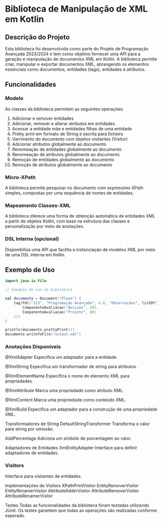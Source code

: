 # Biblioteca de Manipulação de XML em Kotlin

## Descrição do Projeto

Esta biblioteca foi desenvolvida como parte do Projeto de Programação Avançada 2023/2024 e tem como objetivo fornecer uma API para a geração e manipulação de documentos XML em Kotlin. A biblioteca permite criar, manipular e exportar documentos XML, abrangendo os elementos essenciais como documentos, entidades (tags), entidades e atributos.

## Funcionalidades

### Modelo

As classes da biblioteca permitem as seguintes operações:

1. Adicionar e remover entidades
2. Adicionar, remover e alterar atributos em entidades
3. Acessar a entidade mãe e entidades filhas de uma entidade
4. Pretty print em formato de String e escrita para ficheiro
5. Varrimento do documento com objetos visitantes (Visitor)
6. Adicionar atributos globalmente ao documento
7. Renomeação de entidades globalmente ao documento
8. Renomeação de atributos globalmente ao documento
9. Remoção de entidades globalmente ao documento
10. Remoção de atributos globalmente ao documento

### Micro-XPath

A biblioteca permite pesquisar no documento com expressões XPath simples, compostas por uma sequência de nomes de entidades.

### Mapeamento Classes-XML

A biblioteca oferece uma forma de obtenção automática de entidades XML a partir de objetos Kotlin, com base na estrutura das classes e personalização por meio de anotações.

### DSL Interna (opcional)

Disponibiliza uma API que facilita a instanciação de modelos XML por meio de uma DSL interna em Kotlin.

## Exemplo de Uso

```kotlin
import java.io.File

// Exemplo de uso da biblioteca

val documento = Document("Plano") {
    tag(FUC("123", "Programação Avançada", 6.0, "Observações", listOf(
        ComponenteAvaliacao("Quizzes", 20),
        ComponenteAvaliacao("Projeto", 80)
    )))
}

println(documento.prettyPrint())
documento.writeToFile("output.xml")
```

### Anotações Disponíveis
@XmlAdapter
Especifica um adaptador para a entidade.

@XmlString
Especifica um transformador de string para atributos.

@XmlElementName
Especifica o nome do elemento XML para propriedades.

@XmlAttribute
Marca uma propriedade como atributo XML.

@XmlContent
Marca uma propriedade como conteúdo XML.

@XmlBuild
Especifica um adaptador para a construção de uma propriedade XML.

Transformadores de String
DefaultStringTransformer
Transforma o valor para string por omissão.

AddPercentage
Adiciona um símbolo de porcentagem ao valor.

Adaptadores de Entidades
XmlEntityAdapter
Interface para definir adaptadores de entidades.


### Visitors
Interface para visitantes de entidades.

Implementações de Visitors
XPathPrintVisitor
EntityRemoverVisitor
EntityRenamerVisitor
AttributeAdderVisitor
AttributeRemoverVisitor
AttributeRenamerVisitor


Testes
Todas as funcionalidades da biblioteca foram testadas utilizando JUnit. Os testes garantem que todas as operações são realizadas conforme esperado.

